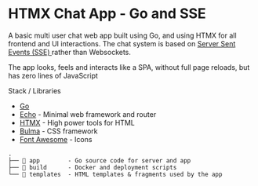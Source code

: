 # HTMX Chat App - Go and SSE

A basic multi user chat web app built using Go, and using HTMX for all frontend and UI interactions. The chat system is based on [Server Sent Events (SSE) ](https://developer.mozilla.org/en-US/docs/Web/API/Server-sent_events/Using_server-sent_events) rather than Websockets.

The app looks, feels and interacts like a SPA, without full page reloads, but has zero lines of JavaScript

Stack / Libraries

- [Go](https://go.dev/)
- [Echo](https://echo.labstack.com/) - Minimal web framework and router
- [HTMX](https://htmx.org/) - High power tools for HTML
- [Bulma](https://bulma.io/) - CSS framework
- [Font Awesome](https://fontawesome.com/) - Icons

```
.
├── 📂 app        - Go source code for server and app
├── 📂 build      - Docker and deployment scripts
└── 📂 templates  - HTML templates & fragments used by the app
```